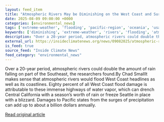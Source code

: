 ```yaml
---
layout: feed_item
title: "Atmospheric Rivers May be Diminishing on the West Coast and Surging in the East, Study Finds"
date: 2025-08-09 09:00:00 +0000
categories: [environmental_news]
tags: ['extreme-weather', 'flooding', 'pacific-region', 'oceania', 'usa', 'california']
keywords: ['diminishing', 'extreme-weather', 'rivers', 'flooding', 'atmospheric', 'pacific-region', 'oceania', 'usa']
description: "Over a 20-year period, atmospheric rivers could double the amount of rain falling on part of the Southeast, the researchers found"
external_url: https://insideclimatenews.org/news/09082025/atmospheric-rivers-move-east/
is_feed: true
source_feed: "Inside Climate News"
feed_category: "environmental_news"
---
```


Over a 20-year period, atmospheric rivers could double the amount of rain falling on part of the Southeast, the researchers found.By Chad SmallIt makes sense that atmospheric rivers would flood West Coast headlines as well as its coastlines. Eighty percent of all West Coast flood damage is attributable to these immense highways of water vapor, which can drench Central California with a season’s worth of rain or freeze Seattle in place with a blizzard. Damages to Pacific states from the surges of precipitation can add up to about a billion dollars annually.

[Read original article](https://insideclimatenews.org/news/09082025/atmospheric-rivers-move-east/)
